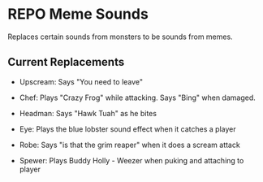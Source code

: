 # REPO Meme Sounds

Replaces certain sounds from monsters to be sounds from memes.

## Current Replacements

- Upscream: Says "You need to leave"

- Chef: Plays "Crazy Frog" while attacking. Says "Bing" when damaged.

- Headman: Says "Hawk Tuah" as he bites

- Eye: Plays the blue lobster sound effect when it catches a player

- Robe: Says "is that the grim reaper" when it does a scream attack

- Spewer: Plays Buddy Holly - Weezer when puking and attaching to player

